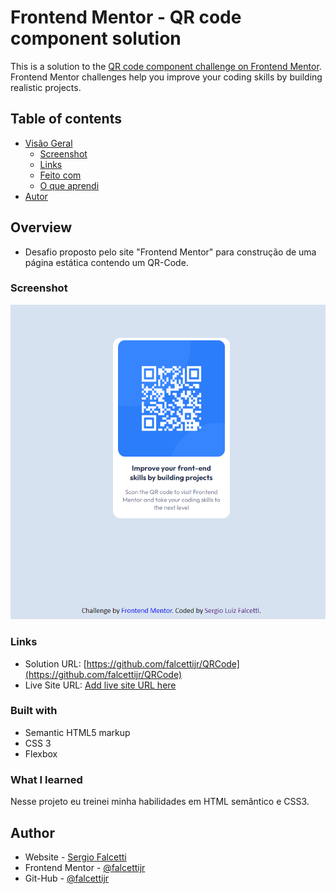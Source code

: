 # Frontend Mentor - QR code component solution

This is a solution to the [QR code component challenge on Frontend Mentor](https://www.frontendmentor.io/challenges/qr-code-component-iux_sIO_H). Frontend Mentor challenges help you improve your coding skills by building realistic projects. 

## Table of contents

- [Visão Geral](#visão-geral)
  - [Screenshot](#screenshot)
  - [Links](#links)
  - [Feito com](#Feito-com)
  - [O que aprendi](#o-que-aprendi)
- [Autor](#autor)


## Overview

- Desafio proposto pelo site "Frontend Mentor" para construção de uma página estática contendo um QR-Code.

### Screenshot

![](/images/screenshot.png)

### Links

- Solution URL: [https://github.com/falcettijr/QRCode](https://github.com/falcettijr/QRCode)
- Live Site URL: [Add live site URL here](https://your-live-site-url.com)

### Built with

- Semantic HTML5 markup
- CSS 3 
- Flexbox

### What I learned

Nesse projeto eu treinei minha habilidades em HTML semântico e CSS3.


## Author

- Website - [Sergio Falcetti](https://beacons.ai/sergiofalcetti)
- Frontend Mentor - [@falcettijr](https://www.frontendmentor.io/profile/falcettijr)
- Git-Hub - [@falcettijr](https://github.com/falcettijr)
